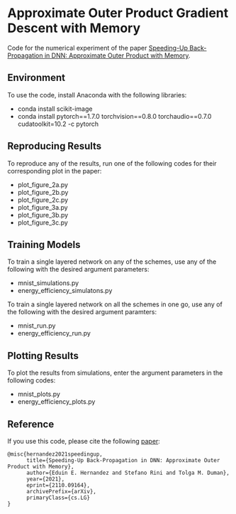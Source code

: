# Approximate Outer Product Gradient Descent with Memory
Code for the numerical experiment of the paper [Speeding-Up Back-Propagation in DNN: Approximate Outer Product with Memory](https://arxiv.org/abs/2110.09164).

## Environment
To use the code, install Anaconda with the following libraries:
* conda install scikit-image
* conda install pytorch==1.7.0 torchvision==0.8.0 torchaudio==0.7.0 cudatoolkit=10.2 -c pytorch

## Reproducing Results
To reproduce any of the results, run one of the following codes for their corresponding plot in the paper:
* plot_figure_2a.py
* plot_figure_2b.py
* plot_figure_2c.py
* plot_figure_3a.py
* plot_figure_3b.py
* plot_figure_3c.py

## Training Models
To train a single layered network on any of the schemes, use any of the following with the desired argument parameters:
* mnist_simulations.py
* energy_efficiency_simulatons.py

To train a single layered network on all the schemes in one go, use any of the following with the desired argument paramters:
* mnist_run.py
* energy_efficiency_run.py


## Plotting Results
To plot the results from simulations, enter the argument parameters in the following codes:
* mnist_plots.py
* energy_efficiency_plots.py

## Reference
If you use this code, please cite the following [paper](https://arxiv.org/abs/2110.09164):

    @misc{hernandez2021speedingup,
          title={Speeding-Up Back-Propagation in DNN: Approximate Outer Product with Memory}, 
          author={Eduin E. Hernandez and Stefano Rini and Tolga M. Duman},
          year={2021},
          eprint={2110.09164},
          archivePrefix={arXiv},
          primaryClass={cs.LG}
    }
